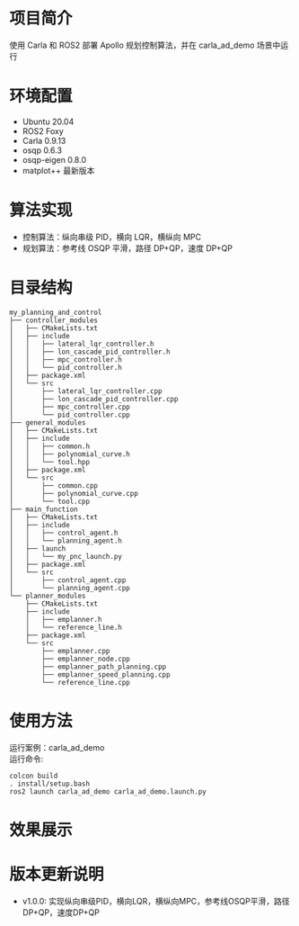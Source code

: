 # 项目简介
使用 Carla 和 ROS2 部署 Apollo 规划控制算法，并在 carla_ad_demo 场景中运行

# 环境配置
- Ubuntu 20.04  
- ROS2 Foxy   
- Carla 0.9.13  
- osqp 0.6.3  
- osqp-eigen 0.8.0   
- matplot++ 最新版本   

# 算法实现
- 控制算法：纵向串级 PID，横向 LQR，横纵向 MPC 
- 规划算法：参考线 OSQP 平滑，路径 DP+QP，速度 DP+QP

# 目录结构
```plaintext
my_planning_and_control  
├── controller_modules
│   ├── CMakeLists.txt
│   ├── include
│   │   ├── lateral_lqr_controller.h
│   │   ├── lon_cascade_pid_controller.h
│   │   ├── mpc_controller.h
│   │   └── pid_controller.h
│   ├── package.xml
│   └── src
│       ├── lateral_lqr_controller.cpp
│       ├── lon_cascade_pid_controller.cpp
│       ├── mpc_controller.cpp
│       └── pid_controller.cpp
├── general_modules
│   ├── CMakeLists.txt
│   ├── include
│   │   ├── common.h
│   │   ├── polynomial_curve.h
│   │   └── tool.hpp
│   ├── package.xml
│   └── src
│       ├── common.cpp
│       ├── polynomial_curve.cpp
│       └── tool.cpp
├── main_function
│   ├── CMakeLists.txt
│   ├── include
│   │   ├── control_agent.h
│   │   └── planning_agent.h
│   ├── launch
│   │   └── my_pnc_launch.py
│   ├── package.xml
│   └── src
│       ├── control_agent.cpp
│       └── planning_agent.cpp
└── planner_modules
    ├── CMakeLists.txt
    ├── include
    │   ├── emplanner.h
    │   └── reference_line.h
    ├── package.xml
    └── src
        ├── emplanner.cpp
        ├── emplanner_node.cpp
        ├── emplanner_path_planning.cpp
        ├── emplanner_speed_planning.cpp
        └── reference_line.cpp
```
# 使用方法  
运行案例：carla_ad_demo\
运行命令:
```plaintext
colcon build
. install/setup.bash
ros2 launch carla_ad_demo carla_ad_demo.launch.py  
```
# 效果展示
# 版本更新说明
- v1.0.0: 实现纵向串级PID，横向LQR，横纵向MPC，参考线OSQP平滑，路径DP+QP，速度DP+QP